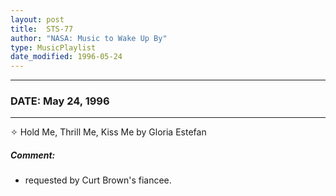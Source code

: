 ```yaml
---
layout: post
title:  STS-77
author: "NASA: Music to Wake Up By"
type: MusicPlaylist
date_modified: 1996-05-24
---
```


----
### DATE: May 24, 1996
----
✧ Hold Me, Thrill Me, Kiss Me by Gloria Estefan

##### Comment:
* requested by Curt Brown's fiancee.
